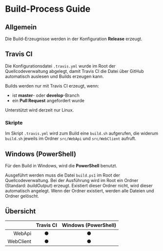 # Build-Process Guide

## Allgemein

Die Build-Erzeugnisse werden in der Konfiguration **Release** erzeugt.

## Travis CI

Die Konfigurationsdatei ```.travis.yml``` wurde im Root der Quellcodeverwaltung abgelegt, damit Travis CI die Datei über GitHub automatisch auslesen und Builds erzeugen kann.

Builds werden nur mit Travis CI erzeugt, wenn:

* ist **master**- oder **develop**-Branch
* ein **Pull Request** angefordert wurde

Unterstützt wird derzeit nur Linux.

### Skripte

Im Skript ```.travis.yml``` wird zum Build eine ```build.sh``` aufgerufen, die widerum ```build.sh``` jeweils im Ordner ```src/WebApi``` und ```src/WebClient``` aufruft.

## Windows (PowerShell)

Für den Build in Windows, wird die **PowerShell** benutzt.

Ausgeführt werden muss die Datei ```build.ps1``` im Root der Quellcodeverwaltung. Bei der Ausführung wird im Root ein Ordner (Standard: *buildOutput*) erzeugt. Existiert dieser Ordner nicht, wird dieser automatisch angelegt. Wenn der Ordner existiert, werden alle Dateien und Ordner gelöscht.

## Übersicht

|                    | Travis CI | Windows (PowerShell) |
| -----------: | :-------: | :--------------------: |
| WebApi       | &#x25CF; | &#x25CF; |
| WebClient   | &#x25CF; | &#x25CF; |